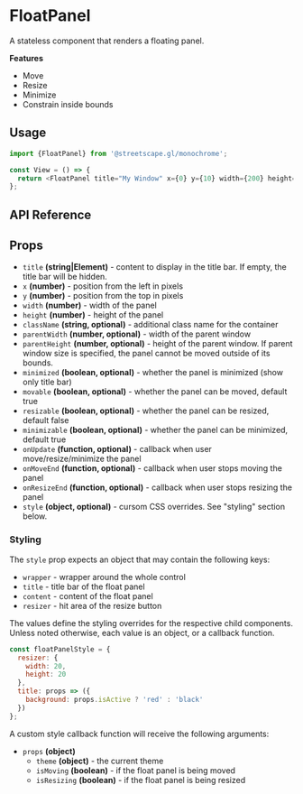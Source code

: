 # FloatPanel

A stateless component that renders a floating panel.

**Features**

- Move
- Resize
- Minimize
- Constrain inside bounds

## Usage

```js
import {FloatPanel} from '@streetscape.gl/monochrome';

const View = () => {
  return <FloatPanel title="My Window" x={0} y={10} width={200} height={200} />;
};
```

## API Reference

## Props

- `title` **(string|Element)** - content to display in the title bar. If empty, the title bar will
  be hidden.
- `x` **(number)** - position from the left in pixels
- `y` **(number)** - position from the top in pixels
- `width` **(number)** - width of the panel
- `height` **(number)** - height of the panel
- `className` **(string, optional)** - additional class name for the container
- `parentWidth` **(number, optional)** - width of the parent window
- `parentHeight` **(number, optional)** - height of the parent window. If parent window size is
  specified, the panel cannot be moved outside of its bounds.
- `minimized` **(boolean, optional)** - whether the panel is minimized (show only title bar)
- `movable` **(boolean, optional)** - whether the panel can be moved, default true
- `resizable` **(boolean, optional)** - whether the panel can be resized, default false
- `minimizable` **(boolean, optional)** - whether the panel can be minimized, default true
- `onUpdate` **(function, optional)** - callback when user move/resize/minimize the panel
- `onMoveEnd` **(function, optional)** - callback when user stops moving the panel
- `onResizeEnd` **(function, optional)** - callback when user stops resizing the panel
- `style` **(object, optional)** - cursom CSS overrides. See "styling" section below.

### Styling

The `style` prop expects an object that may contain the following keys:

- `wrapper` - wrapper around the whole control
- `title` - title bar of the float panel
- `content` - content of the float panel
- `resizer` - hit area of the resize button

The values define the styling overrides for the respective child components. Unless noted otherwise,
each value is an object, or a callback function.

```jsx
const floatPanelStyle = {
  resizer: {
    width: 20,
    height: 20
  },
  title: props => ({
    background: props.isActive ? 'red' : 'black'
  })
};
```

A custom style callback function will receive the following arguments:

- `props` **(object)**
  - `theme` **(object)** - the current theme
  - `isMoving` **(boolean)** - if the float panel is being moved
  - `isResizing` **(boolean)** - if the float panel is being resized
